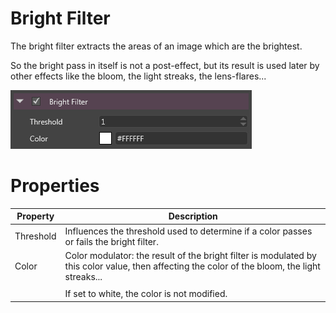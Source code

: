 # Bright Filter

The bright filter extracts the areas of an image which are the brightest. 

So the bright pass in itself is not a post-effect, but its result is used later by other effects like the bloom, the light streaks, the lens-flares...

![media/bright-filter-1.png](media/bright-filter-1.png) 

# Properties

| Property  | Description                                                                                                                                    |
| --------- | ---------------------------------------------------------------------------------------------------------------------------------------------- |
| Threshold | Influences the threshold used to determine if a color passes or fails the bright filter.                                                       |
| Color     | Color modulator: the result of the bright filter is modulated by this color value, then affecting the color of the bloom, the light streaks... |
|           |                                                                                                                                                |
|           | If set to white, the color is not modified.                                                                                                    |


